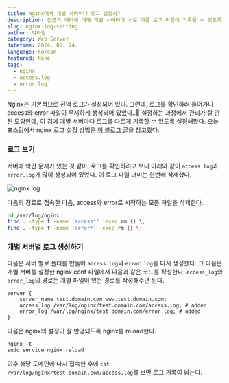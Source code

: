 ```yaml
---
title: Nginx에서 개별 서버마다 로그 설정하기
description: 접근과 에러에 대해 개별 서버마다 서로 다른 로그 파일이 기록될 수 있도록 설정하는 방법에 대해 알아본다.
slug: nginx-log-setting
author: 박하람
category: Web Server
datetime: 2024. 05. 24.
language: Korean
featured: None
tags:
  - nginx
  - access.log
  - error.log
---
```


Nginx는 기본적으로 전역 로그가 설정되어 있다. 그런데, 로그를 확인하러 들어가니 access와 error 파일이 무지하게 생성되어 있었다..🥲 설정하는 과정에서 관리가 잘 안된 모양인데, 이 김에 개별 서버마다 로그를 다르게 기록할 수 있도록 설정해봤다. 오늘 포스팅에서 nginx 로그 설정 방법은 [이 블로그 글](https://www.vompressor.com/nginx-log/)을 참고했다.

### 로그 보기

서버에 약간 문제가 있는 것 같아, 로그를 확인하려고 보니 아래와 같이 `access.log`과 `error.log`가 많이 생성되어 있었다. 이 로그 파일 더미는 한번에 삭제했다.

![nginx log](/nginx-log-setting/nginx-log.png)

다음의 경로로 접속한 다음, access와 error로 시작하는 모든 파일을 삭제한다.

```bash
cd /var/log/nginx
find . -type f -name 'access*' -exec rm {} \;
find . -type f -name 'error*' -exec rm {} \;
```

### 개별 서버별 로그 생성하기

다음은 서버 별로 폴더를 만들어 `access.log`와 `error.log`를 다시 생성했다. 그 다음은 개별 서버를 설정한 nginx conf 파일에서 다음과 같은 코드를 작성한다. `access_log`와 `error_log`의 경로는 개별 파일이 있는 경로를 작성해주면 된다.

```nginx
server {
    server_name test.domain.com www.test.domain.com;
    access_log /var/log/nginx/test.domain.com/access.log; # added
    error_log /var/log/nginx/test.domain.com/error.log; # added
}
```

다음은 nginx의 설정이 잘 반영되도록 nginx를 reload한다.

```nginx
nginx -t
sudo service nginx reload
```

이후 해당 도메인에 다시 접속한 후에 `cat /var/log/nginx/test.domain.com/access.log`를 보면 로그 기록이 남는다.
